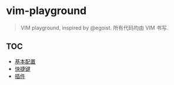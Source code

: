# vim-playground
> VIM playground, inspired by @egoist. 所有代码均由 VIM 书写.

## TOC

- [基本配置](basic.md)
- [快捷键](md/hotkey.md)
- [插件](md/plugins.md)

